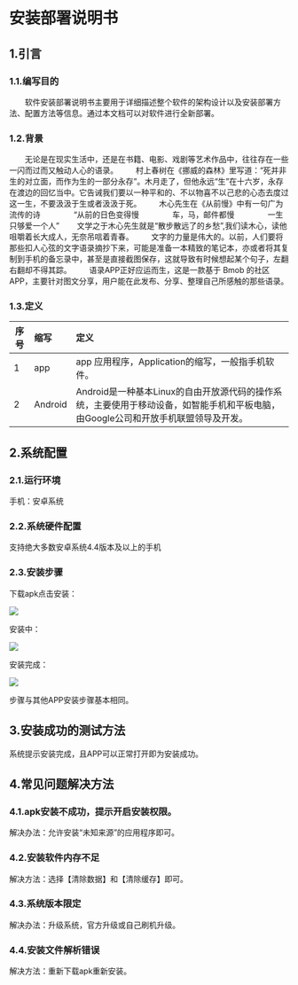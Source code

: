 # 安装部署说明书

## 1.引言

### 1.1.编写目的

　　软件安装部署说明书主要用于详细描述整个软件的架构设计以及安装部署方法、配置方法等信息。通过本文档可以对软件进行全新部署。

### 1.2.背景

　　无论是在现实生活中，还是在书籍、电影、戏剧等艺术作品中，往往存在一些一闪而过而又触动人心的语录。
　　村上春树在《挪威的森林》里写道：“死并非生的对立面，而作为生的一部分永存”。木月走了，但他永远“生”在十六岁，永存在渡边的回忆当中。它告诫我们要以一种平和的、不以物喜不以己悲的心态去度过这一生，不要汲汲于生或者汲汲于死。
　　木心先生在《从前慢》中有一句广为流传的诗
　　　　“从前的日色变得慢
　　　　车，马，邮件都慢
　　　　一生只够爱一个人”
　　文学之于木心先生就是“散步散远了的乡愁”,我们读木心，读他咀嚼着长大成人，无奈吊唁着青春。
　　文字的力量是伟大的。以前，人们要将那些扣人心弦的文字语录摘抄下来，可能是准备一本精致的笔记本，亦或者将其复制到手机的备忘录中，甚至是直接截图保存，这就导致有时候想起某个句子，左翻右翻却不得其踪。
　　语录APP正好应运而生，这是一款基于 Bmob 的社区 APP，主要针对图文分享，用户能在此发布、分享、整理自己所感触的那些语录。

### 1.3.定义
| 序号 | 缩写 | 定义 |
| - | :- | :- |
| 1 |app |  app	应用程序，Application的缩写，一般指手机软件。|
| 2 |Android | Android是一种基本Linux的自由开放源代码的操作系统，主要使用于移动设备，如智能手机和平板电脑，由Google公司和开放手机联盟领导及开发。|

## 2.系统配置

### 2.1.运行环境

手机：安卓系统

### 2.2.系统硬件配置

支持绝大多数安卓系统4.4版本及以上的手机

### 2.3.安装步骤

下载apk点击安装：

![](https://github.com/ComprehensiveTraining/Dashboard/blob/master/imgs/before_installation.png)

安装中：

![](https://github.com/ComprehensiveTraining/Dashboard/blob/master/imgs/installation.png)

安装完成：

![](https://github.com/ComprehensiveTraining/Dashboard/blob/master/imgs/after_installation.png)

步骤与其他APP安装步骤基本相同。

## 3.安装成功的测试方法

系统提示安装完成，且APP可以正常打开即为安装成功。

## 4.常见问题解决方法

### 4.1.apk安装不成功，提示开启安装权限。

解决办法：允许安装“未知来源”的应用程序即可。

### 4.2.安装软件内存不足

解决方法：选择【清除数据】和【清除缓存】即可。

### 4.3.系统版本限定

解决办法：升级系统，官方升级或自己刷机升级。

### 4.4.安装文件解析错误

解决方法：重新下载apk重新安装。
